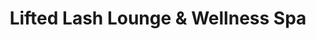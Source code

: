 ---
title: "Lifted Lash Lounge & Wellness Spa"
url: /clinton/lifted-lash-lounge-and-wellness-spa/
shop: beauty
---